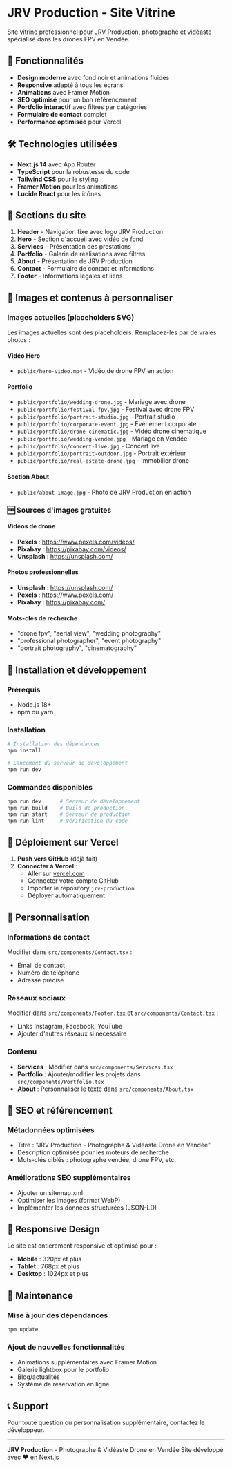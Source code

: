 # JRV Production - Site Vitrine

Site vitrine professionnel pour JRV Production, photographe et vidéaste spécialisé dans les drones FPV en Vendée.

## 🚀 Fonctionnalités

- **Design moderne** avec fond noir et animations fluides
- **Responsive** adapté à tous les écrans
- **Animations** avec Framer Motion
- **SEO optimisé** pour un bon référencement
- **Portfolio interactif** avec filtres par catégories
- **Formulaire de contact** complet
- **Performance optimisée** pour Vercel

## 🛠️ Technologies utilisées

- **Next.js 14** avec App Router
- **TypeScript** pour la robustesse du code
- **Tailwind CSS** pour le styling
- **Framer Motion** pour les animations
- **Lucide React** pour les icônes

## 🎨 Sections du site

1. **Header** - Navigation fixe avec logo JRV Production
2. **Hero** - Section d'accueil avec vidéo de fond
3. **Services** - Présentation des prestations
4. **Portfolio** - Galerie de réalisations avec filtres
5. **About** - Présentation de JRV Production
6. **Contact** - Formulaire de contact et informations
7. **Footer** - Informations légales et liens

## 📸 Images et contenus à personnaliser

### Images actuelles (placeholders SVG)
Les images actuelles sont des placeholders. Remplacez-les par de vraies photos :

#### Vidéo Hero
- `public/hero-video.mp4` - Vidéo de drone FPV en action

#### Portfolio
- `public/portfolio/wedding-drone.jpg` - Mariage avec drone
- `public/portfolio/festival-fpv.jpg` - Festival avec drone FPV
- `public/portfolio/portrait-studio.jpg` - Portrait studio
- `public/portfolio/corporate-event.jpg` - Événement corporate
- `public/portfolio/drone-cinematic.jpg` - Vidéo drone cinématique
- `public/portfolio/wedding-vendee.jpg` - Mariage en Vendée
- `public/portfolio/concert-live.jpg` - Concert live
- `public/portfolio/portrait-outdoor.jpg` - Portrait extérieur
- `public/portfolio/real-estate-drone.jpg` - Immobilier drone

#### Section About
- `public/about-image.jpg` - Photo de JRV Production en action

### 🆓 Sources d'images gratuites

#### Vidéos de drone
- **Pexels** : https://www.pexels.com/videos/
- **Pixabay** : https://pixabay.com/videos/
- **Unsplash** : https://unsplash.com/

#### Photos professionnelles
- **Unsplash** : https://unsplash.com/
- **Pexels** : https://www.pexels.com/
- **Pixabay** : https://pixabay.com/

#### Mots-clés de recherche
- "drone fpv", "aerial view", "wedding photography"
- "professional photographer", "event photography"
- "portrait photography", "cinematography"

## 🔧 Installation et développement

### Prérequis
- Node.js 18+ 
- npm ou yarn

### Installation
```bash
# Installation des dépendances
npm install

# Lancement du serveur de développement
npm run dev
```

### Commandes disponibles
```bash
npm run dev      # Serveur de développement
npm run build    # Build de production
npm run start    # Serveur de production
npm run lint     # Vérification du code
```

## 🚀 Déploiement sur Vercel

1. **Push vers GitHub** (déjà fait)
2. **Connecter à Vercel** :
   - Aller sur [vercel.com](https://vercel.com)
   - Connecter votre compte GitHub
   - Importer le repository `jrv-production`
   - Déployer automatiquement

## 📝 Personnalisation

### Informations de contact
Modifier dans `src/components/Contact.tsx` :
- Email de contact
- Numéro de téléphone
- Adresse précise

### Réseaux sociaux
Modifier dans `src/components/Footer.tsx` et `src/components/Contact.tsx` :
- Links Instagram, Facebook, YouTube
- Ajouter d'autres réseaux si nécessaire

### Contenu
- **Services** : Modifier dans `src/components/Services.tsx`
- **Portfolio** : Ajouter/modifier les projets dans `src/components/Portfolio.tsx`
- **About** : Personnaliser le texte dans `src/components/About.tsx`

## 🎯 SEO et référencement

### Métadonnées optimisées
- Titre : "JRV Production - Photographe & Vidéaste Drone en Vendée"
- Description optimisée pour les moteurs de recherche
- Mots-clés ciblés : photographe vendée, drone FPV, etc.

### Améliorations SEO supplémentaires
- Ajouter un sitemap.xml
- Optimiser les images (format WebP)
- Implémenter les données structurées (JSON-LD)

## 📱 Responsive Design

Le site est entièrement responsive et optimisé pour :
- **Mobile** : 320px et plus
- **Tablet** : 768px et plus
- **Desktop** : 1024px et plus

## 🔧 Maintenance

### Mise à jour des dépendances
```bash
npm update
```

### Ajout de nouvelles fonctionnalités
- Animations supplémentaires avec Framer Motion
- Galerie lightbox pour le portfolio
- Blog/actualités
- Système de réservation en ligne

## 📞 Support

Pour toute question ou personnalisation supplémentaire, contactez le développeur.

---

**JRV Production** - Photographe & Vidéaste Drone en Vendée
Site développé avec ❤️ en Next.js
